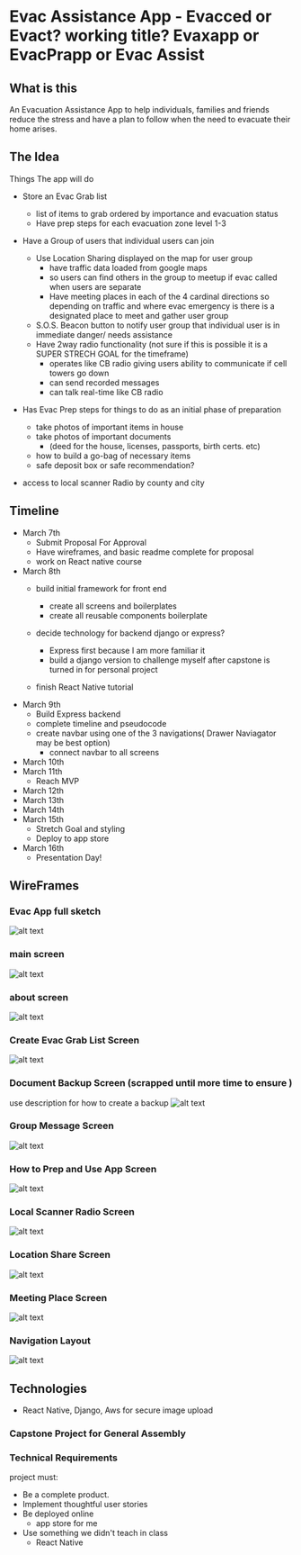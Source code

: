 # Evac Assistance App - Evacced or Evact? working title? Evaxapp or EvacPrapp or Evac Assist
## What is this 
An Evacuation Assistance App to help individuals, families and friends reduce the stress and have a plan to follow when the need to evacuate their home arises.

## The Idea 
Things The app will do
- Store an Evac Grab list
    - list of items to grab ordered by importance and evacuation status
    - Have prep steps for each evacuation zone level 1-3

- Have a Group of users that individual users can join  
   - Use Location Sharing displayed on the map for user group
       - have traffic data loaded from google maps 
       - so users can find others in the group to meetup if evac called when users are separate
       - Have meeting places in each of the 4 cardinal directions so depending on traffic and where evac 
       emergency is there is a designated place to meet and gather user group
    - S.O.S. Beacon button to notify user group that individual user is in immediate danger/ needs assistance
    - Have 2way radio functionality (not sure if this is possible it is a SUPER STRECH GOAL for the timeframe)
        - operates like CB radio giving users ability to communicate if cell towers go down
        - can send recorded messages 
        - can talk real-time like CB radio
        
- Has Evac Prep steps for things to do as an initial phase of preparation
    - take photos of important items in house
    - take photos of important documents 
        - (deed for the house, licenses, passports, birth certs. etc)
    - how to build a go-bag of necessary items 
    - safe deposit box or safe recommendation?

- access to local scanner Radio by county and city

## Timeline 
- March 7th
    - Submit Proposal For Approval
    - Have wireframes, and basic readme complete for proposal
    - work on React native course
- March 8th 
     - build initial framework for front end
        - create all screens and boilerplates 
        - create all reusable components boilerplate
      
    - decide technology for backend django or express?
        - Express first because I am more familiar it
        - build a django version to challenge myself after capstone is turned in for personal project
   
    - finish React Native tutorial
- March 9th
    - Build Express backend
    - complete timeline and pseudocode   
    - create navbar using one of the 3 navigations( Drawer Naviagator may be best option)
        - connect navbar to all screens
- March 10th
- March 11th
    - Reach MVP     
- March 12th
- March 13th
- March 14th
- March 15th
    - Stretch Goal and styling 
    - Deploy to app store 
- March 16th
    - Presentation Day! 

## WireFrames
### Evac App full sketch 
![alt text](https://github.com/rybaier/evac-assistance-app/blob/main/wireframes/evac%20app.png)
### main screen
![alt text](https://github.com/rybaier/evac-assistance-app/blob/main/wireframes/Main%20Screen.png)
### about screen
![alt text](https://github.com/rybaier/evac-assistance-app/blob/main/wireframes/About%20Screen.png)
### Create Evac Grab List Screen
![alt text](https://github.com/rybaier/evac-assistance-app/blob/main/wireframes/Create%20Evac%20Grab%20List%20%20Screen.png)
### Document Backup Screen (scrapped until more time to ensure )
use description for how to create a backup 
![alt text](https://github.com/rybaier/evac-assistance-app/blob/main/wireframes/Document%20Backup%20Screen.png)
### Group Message Screen
![alt text](https://github.com/rybaier/evac-assistance-app/blob/main/wireframes/Group%20Message%20Screen.png)
### How to Prep and Use App Screen
![alt text](https://github.com/rybaier/evac-assistance-app/blob/main/wireframes/How%20to%20Prep%20Screen.png)
### Local Scanner Radio Screen
![alt text](https://github.com/rybaier/evac-assistance-app/blob/main/wireframes/Local%20Scanner%20Screen.png)
### Location Share Screen 
![alt text](https://github.com/rybaier/evac-assistance-app/blob/main/wireframes/Location%20Share%20Screen.png)
### Meeting Place Screen 
![alt text](https://github.com/rybaier/evac-assistance-app/blob/main/wireframes/Meeting%20Place%20Screen.png)
### Navigation Layout
![alt text](https://github.com/rybaier/evac-assistance-app/blob/main/wireframes/navigation-layout-screenshot.png)

## Technologies
- React Native, Django, Aws for secure image upload
### Capstone Project for General Assembly
### Technical Requirements
project must:

- Be a complete product.
- Implement thoughtful user stories
- Be deployed online
    - app store for me 
- Use something we didn't teach in class
    - React Native

